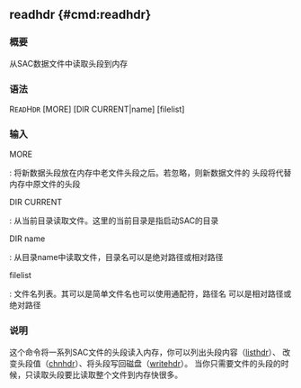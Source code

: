 ## readhdr {#cmd:readhdr}

### 概要

从SAC数据文件中读取头段到内存

### 语法

R`EAD`H`DR` \[MORE\] \[DIR CURRENT|name\] \[filelist\]

### 输入

MORE

:   将新数据头段放在内存中老文件头段之后。若忽略，则新数据文件的
    头段将代替内存中原文件的头段

DIR CURRENT

:   从当前目录读取文件。这里的当前目录是指启动SAC的目录

DIR name

:   从目录name中读取文件，目录名可以是绝对路径或相对路径

filelist

:   文件名列表。其可以是简单文件名也可以使用通配符，路径名
    可以是相对路径或绝对路径

### 说明

这个命令将一系列SAC文件的头段读入内存，你可以列出头段内容（[listhdr](/commands/listhdr.md)）、
改变头段值（[chnhdr](/commands/chnhdr.md)）、将头段写回磁盘（[writehdr](/commands/writehdr.md)）。
当你只需要文件的头段的时候，只读取头段要比读取整个文件到内存快很多。

